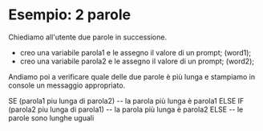 # Esempio: 2 parole

Chiediamo all'utente due parole in successione.

- creo una variabile parola1 e le assegno il valore di un prompt; (word1);
- creo una variabile parola2 e le assegno il valore di un prompt; (word2);

Andiamo poi a verificare quale delle due parole è più lunga e stampiamo in console un messaggio appropriato.

SE (parola1 piu lunga di parola2)
-- la parola più lunga è parola1
ELSE IF (parola2 piu lunga di parola1)
-- la parola più lunga è parola2
ELSE
-- le parole sono lunghe uguali
